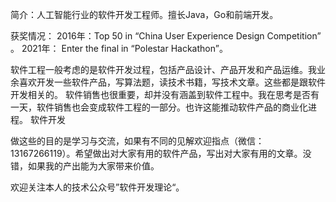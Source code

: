 简介：人工智能行业的软件开发工程师。擅长Java，Go和前端开发。

获奖情况： 
2016年：Top 50 in “China User Experience Design Competition” 。
2021年： Enter the final in “Polestar Hackathon”。 

软件工程一般考虑的是软件开发过程，包括产品设计、产品开发和产品运维。我业余喜欢开发一些软件产品，写算法题，读技术书籍，写技术文章。这些都是跟软件开发相关的。
软件销售也很重要，却并没有涵盖到软件工程中。我在思考是否有一天，软件销售也会变成软件工程的一部分。也许这能推动软件产品的商业化进程。
软件开发

做这些的目的是学习与交流，如果有不同的见解欢迎指点（微信：13167266119）。希望做出对大家有用的软件产品，写出对大家有用的文章。没错，如果我的产出能为大家带来价值。

欢迎关注本人的技术公众号”软件开发理论“。
